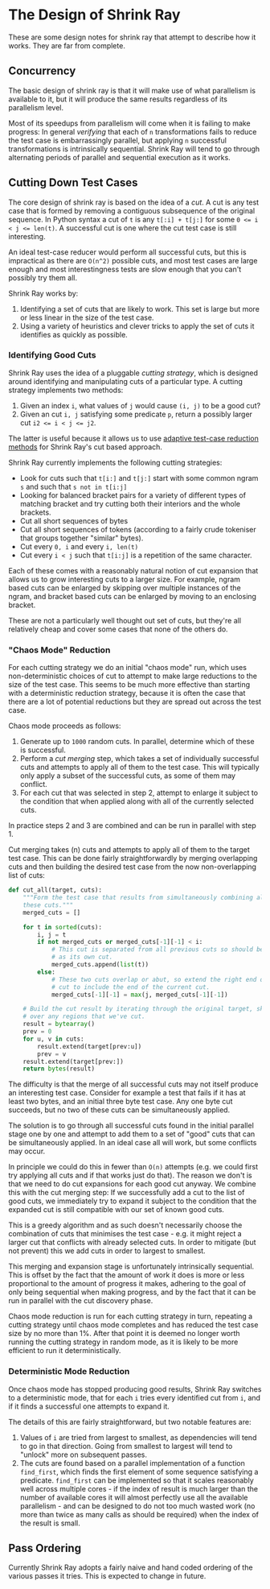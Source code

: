 # The Design of Shrink Ray

These are some design notes for shrink ray that attempt to describe how it works.
They are far from complete.

## Concurrency

The basic design of shrink ray is that it will make use of what parallelism is available to it,
but it will produce the same results regardless of its parallelism level.

Most of its speedups from parallelism will come when it is failing to make progress: In general *verifying* that each of `n` transformations fails to reduce the test case is embarrassingly parallel,
but applying `n` successful transformations is intrinsically sequential.
Shrink Ray will tend to go through alternating periods of parallel and sequential execution as it works.

## Cutting Down Test Cases

The core design of shrink ray is based on the idea of a *cut*.
A cut is any test case that is formed by removing a contiguous subsequence of the original sequence.
In Python syntax a cut of `t` is any `t[:i] + t[j:]` for some `0 <= i < j <= len(t)`.
A successful cut is one where the cut test case is still interesting.

An ideal test-case reducer would perform all successful cuts, but this is impractical as there are `O(n^2)` possible cuts,
and most test cases are large enough and most interestingness tests are slow enough that you can't possibly try them all.

Shrink Ray works by:

1. Identifying a set of cuts that are likely to work. This set is large but more or less linear in the size of the test case.
2. Using a variety of heuristics and clever tricks to apply the set of cuts it identifies as quickly as possible.

### Identifying Good Cuts

Shrink Ray uses the idea of a pluggable *cutting strategy*, which is designed around identifying and manipulating cuts of a particular type.
A cutting strategy implements two methods:

1. Given an index `i`, what values of `j` would cause `(i, j)` to be a good cut?
2. Given an cut `i, j` satisfying some predicate `p`, return a possibly larger cut `i2 <= i < j <= j2`.

The latter is useful because it allows us to use [adaptive test-case reduction methods](https://www.drmaciver.com/2017/06/adaptive-delta-debugging/) for Shrink Ray's cut based approach.

Shrink Ray currently implements the following cutting strategies:

* Look for cuts such that `t[i:]` and `t[j:]` start with some common ngram `s` and such that `s not in t[i:j]`
* Looking for balanced bracket pairs for a variety of different types of matching bracket and try cutting both their interiors and the whole brackets.
* Cut all short sequences of bytes
* Cut all short sequences of tokens (according to a fairly crude tokeniser that groups together "similar" bytes).
* Cut every `0, i` and every `i, len(t)`
* Cut every `i < j` such that `t[i:j]` is a repetition of the same character.

Each of these comes with a reasonably natural notion of cut expansion that allows us to grow interesting cuts to a larger size.
For example, ngram based cuts can be enlarged by skipping over multiple instances of the ngram,
and bracket based cuts can be enlarged by moving to an enclosing bracket.

These are not a particularly well thought out set of cuts, but they're all relatively cheap and cover some cases that none of the others do.

### "Chaos Mode" Reduction

For each cutting strategy we do an initial "chaos mode" run, which uses non-deterministic choices of cut to attempt to make large reductions to the size of the test case.
This seems to be much more effective than starting with a deterministic reduction strategy, because it is often the case that there are a lot of potential reductions but they are spread out across the test case.

Chaos mode proceeds as follows:

1. Generate up to `1000` random cuts. In parallel, determine which of these is successful.
2. Perform a *cut merging* step, which takes a set of individually successful cuts and attempts to apply all of them to the test case. This will typically only apply a subset of the successful cuts, as some of them may conflict.
3. For each cut that was selected in step 2, attempt to enlarge it subject to the condition that when applied along with all of the currently selected cuts.

In practice steps 2 and 3 are combined and can be run in parallel with step 1.

Cut merging takes \(n\) cuts and attempts to apply all of them to the target test case.
This can be done fairly straightforwardly by merging overlapping cuts and then building
the desired test case from the now non-overlapping list of cuts:

```python
def cut_all(target, cuts):
    """Form the test case that results from simultaneously combining all of
    these cuts."""
    merged_cuts = []

    for t in sorted(cuts):
        i, j = t
        if not merged_cuts or merged_cuts[-1][-1] < i:
            # This cut is separated from all previous cuts so should be added
            # as its own cut.
            merged_cuts.append(list(t))
        else:
            # These two cuts overlap or abut, so extend the right end of the last
            # cut to include the end of the current cut.
            merged_cuts[-1][-1] = max(j, merged_cuts[-1][-1])

    # Build the cut result by iterating through the original target, skipping
    # over any regions that we've cut.
    result = bytearray()
    prev = 0
    for u, v in cuts:
        result.extend(target[prev:u])
        prev = v
    result.extend(target[prev:])
    return bytes(result)
```

The difficulty is that the merge of all successful cuts may not itself produce an interesting test case.
Consider for example a test that fails if it has at least two bytes,
and an initial three byte test case. Any one byte cut succeeds, but no two of these cuts can be simultaneously applied.

The solution is to go through all successful cuts found in the initial parallel stage one by one and attempt to add them to a set of "good" cuts that can be simultaneously applied.
In an ideal case all will work, but some conflicts may occur.

In principle we could do this in fewer than `O(n)` attempts (e.g. we could first try applying all cuts and if that works just do that).
The reason we don't is that we need to do cut expansions for each good cut anyway.
We combine this with the cut merging step:
If we successfully add a cut to the list of good cuts, we immediately try to expand it subject to the condition that the expanded cut is still compatible with our set of known good cuts.

This is a greedy algorithm and as such doesn't necessarily choose the combination of cuts that minimises the test case - e.g. it might reject a larger cut that conflicts with already selected cuts.
In order to mitigate (but not prevent) this we add cuts in order to largest to smallest.

This merging and expansion stage is unfortunately intrinsically sequential. This is offset by the fact that the amount of work it does is more or less proportional to the amount of progress it makes,
adhering to the goal of only being sequential when making progress,
and by the fact that it can be run in parallel with the cut discovery phase.

Chaos mode reduction is run for each cutting strategy in turn, repeating a cutting strategy until chaos mode completes and has reduced the test case size by no more than 1%.
After that point it is deemed no longer worth running the cutting strategy in random mode,
as it is likely to be more efficient to run it deterministically.

### Deterministic Mode Reduction

Once chaos mode has stopped producing good results, Shrink Ray switches to a deterministic mode, that for each `i` tries every identified cut from `i`, and if it finds a successful one attempts to expand it.

The details of this are fairly straightforward, but two notable features are:

1. Values of `i` are tried from largest to smallest, as dependencies will tend to go in that direction. Going from smallest to largest will tend to "unlock" more on subsequent passes.
2. The cuts are found based on a parallel implementation of a function `find_first`, which finds the first element of some sequence satisfying a predicate. `find_first` can be implemented so that it scales reasonably well across multiple cores - if the index of result is much larger than the number of available cores it will almost perfectly use all the available parallelism - and can be designed to do not too much wasted work (no more than twice as many calls as should be required) when the index of the result is small.

## Pass Ordering

Currently Shrink Ray adopts a fairly naive and hand coded ordering of the various passes it tries. This is expected to change in future.
